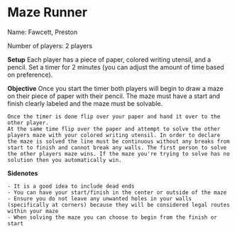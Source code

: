 # Maze Runner

Name: Fawcett, Preston

Number of players: 2 players

**Setup**
    Each player has a piece of paper, colored writing utensil, and a pencil.
    Set a timer for 2 minutes (you can adjust the amount of time based on preference).

**Objective**
    Once you start the timer both players will begin to draw a maze on their piece of paper with their pencil. The maze must have a start and finish clearly labeled and the maze must be solvable.
    
    Once the timer is done flip over your paper and hand it over to the other player.
    At the same time flip over the paper and attempt to solve the other players maze with your colored writing utensil. In order to declare the maze is solved the line must be continuous without any breaks from start to finish and cannot break any walls. The first person to solve the other players maze wins. If the maze you're trying to solve has no solution then you automatically win.

**Sidenotes**

    - It is a good idea to include dead ends
    - You can have your start/finish in the center or outside of the maze
    - Ensure you do not leave any unwanted holes in your walls (specifically at corners) because they will be considered legal routes within your maze
    - When solving the maze you can choose to begin from the finish or start
